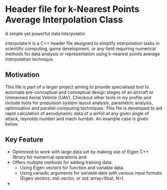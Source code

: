 # Header file for k-Nearest Points Average Interpolation Class
A simple yet powerful data interpolator.

interpolate.h is a C++ header file designed to simplify interpolation tasks in scientific computing, game development, or any field requiring numerical methods for data analysis or representation using k-nearest points average interpolation technique. 

## Motivation

This file is part of a larger project aiming to provide specialised tool to automate pre-conceptual and conceptual design stages of an aircraft or Unmanned Aerial Vehicle (UAV). Checkout other tools in my profile and include tools for propulsion system layout analysis, parametric analysis, optimisation and parallel-computing techniques. This file is developed to aid rapid calculation of aerodynamic data of a airfoil at any given angle of attack, reynolds number and mach number. An example case is given below.

## Key Feature

- Optimised to work with large data set by making use of Eigen C++ library for numerical operations and 
- Offers multiple methods for adding training data:
  - Using Eigen vectors for function and variable data.
  - Using variadic arguments for variable data with various input formats (Eigen vectors, std::vector<float>, or std::array<float, N>).
- 
